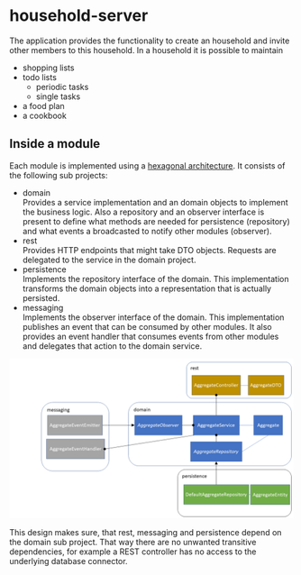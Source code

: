 # household-server

The application provides the functionality to create an household and invite other members to this household. In a household it is possible to maintain
* shopping lists
* todo lists
  * periodic tasks
  * single tasks
* a food plan
* a cookbook

## Inside a module

Each module is implemented using a [hexagonal architecture](https://alistair.cockburn.us/hexagonal-architecture/). It consists of the following sub projects:
* domain<br />
  Provides a service implementation and an domain objects to implement the business logic. Also a repository and an observer interface is present to define what methods are needed for persistence (repository) and what events a broadcasted to notify other modules (observer).
* rest<br />
  Provides HTTP endpoints that might take DTO objects. Requests are delegated to the service in the domain project.
* persistence<br />
  Implements the repository interface of the domain. This implementation transforms the domain objects into a representation that is actually persisted.
* messaging<br />
  Implements the observer interface of the domain. This implementation publishes an event that can be consumed by other modules. It also provides an event handler that consumes events from other modules and delegates that action to the domain service.

![Module](/architecture02.png)

This design makes sure, that rest, messaging and persistence depend on the domain sub project. That way there are no unwanted transitive dependencies, for example a REST controller has no access to the underlying database connector.
